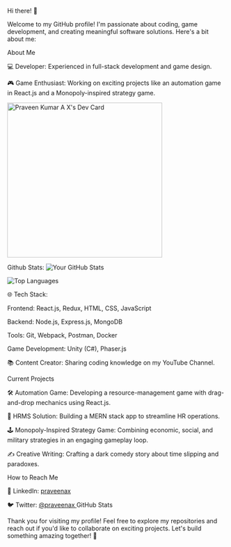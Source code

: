 Hi there! 👋

Welcome to my GitHub profile! I'm passionate about coding, game development, and creating meaningful software solutions. Here's a bit about me:

About Me

💻 Developer: Experienced in full-stack development and game design.

🎮 Game Enthusiast: Working on exciting projects like an automation game in React.js and a Monopoly-inspired strategy game.

<a href="https://app.daily.dev/praveenax"><img src="https://api.daily.dev/devcards/v2/avAULzIhyvm2avAePvlBD.png?r=dal" width="356" alt="Praveen Kumar A X's Dev Card"/></a>

Github Stats:
![Your GitHub Stats](https://github-readme-stats.vercel.app/api?username=praveenax&show_icons=true&theme=radical)

![Top Languages](https://github-readme-stats.vercel.app/api/top-langs/?username=praveenax&layout=compact&theme=radical)


🌐 Tech Stack:

Frontend: React.js, Redux, HTML, CSS, JavaScript

Backend: Node.js, Express.js, MongoDB

Tools: Git, Webpack, Postman, Docker

Game Development: Unity (C#), Phaser.js

📚 Content Creator: Sharing coding knowledge on my YouTube Channel.

Current Projects

🛠 Automation Game: Developing a resource-management game with drag-and-drop mechanics using React.js.

💼 HRMS Solution: Building a MERN stack app to streamline HR operations.

🕹 Monopoly-Inspired Strategy Game: Combining economic, social, and military strategies in an engaging gameplay loop.

✍️ Creative Writing: Crafting a dark comedy story about time slipping and paradoxes.

How to Reach Me

💼 LinkedIn: [praveenax](https://www.linkedin.com/in/praveenax/)

🐦 Twitter: [@praveenax
](https://twitter.com/praveenax)
GitHub Stats





Thank you for visiting my profile! Feel free to explore my repositories and reach out if you'd like to collaborate on exciting projects. Let's build something amazing together! 🚀
